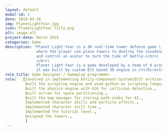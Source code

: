 ```yaml
---
layout: default
modal-id: 1
date: 2019-03-28
img: PlanetLightYear.jpg
icon: PlanetLightYear_Title.png
alt: image-alt
project-date: March 2019
categories: Game
description: "Planet Light-Year is a 3D real-time tower defense game \ 
			  where the player can place towers to destroy the invading minions \
			  and control an avatar to turn the tide of battle.</br>\
			  </br>\
			  Planet Light-Year is a game developed by a team of 4 programmers in 4 months.</br>\
			  It was built by custom ECS based 3D engine in C++/DirectX from scratch and also has a in-build editor."
role_title: Game Designer / Gameplay programmer
role: 	[Involved in implementing Entity-Component-System(ECS) architecture for the engine.,
		 Built the scripting engine and used python as scripting language.,
		 Built the physics engine with GJK for collision detection.,
		 Built octree for space partitioning.,
		 Built the map manager for storing path nodes for AI.,
		 Implemented character skills and particle effects.,
		 Implemented character skill tree.,
		 Implemented the tutorial level.,
		 Designed the towers.,
		 ]
---
```

